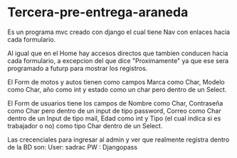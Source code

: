 # Tercera-pre-entrega-araneda

Es un programa mvc creado con django el cual tiene Nav con enlaces hacia cada formulario.

  Al igual que en el Home hay accesos directos que tambien conducen hacia cada formulario, a excepcion del que dice "Proximamente" ya que ese sera programado a futurp para mostrar los registros.
  
  El Form de motos y autos tienen como campos Marca como Char, Modelo como Char, año como int y estado como un char pero dentro de un Select.
  
  El Form de usuarios tiene los campos de Nombre como Char, Contraseña como Char pero dentro de un input de tipo password, Correo como Char dentro de un Input de tipo mail, Edad como int y Tipo (el cual indica si es     trabajador o no) como tipo Char dentro de un Select.

Las crecenciales para ingresar al admin y ver que realmente registra dentro de la BD son:
  User: sadrac
  PW  : Djangopass

